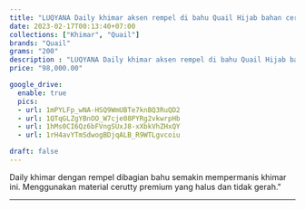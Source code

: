 ```yaml
---
title: "LUQYANA Daily khimar aksen rempel di bahu Quail Hijab bahan cerutty premium"
date: 2023-02-17T00:13:40+07:00
collections: ["Khimar", "Quail"]
brands: "Quail"
grams: "200"
description : "LUQYANA Daily khimar aksen rempel di bahu Quail Hijab bahan cerutty premium"
price: "98,000.00"

google_drive:
  enable: true
  pics:
  - url: 1mPYLFp_wNA-HSQ9WmUBTe7knBQ3RuQD2
  - url: 1QTqGLZgYBnOO_W7cje08PYRg2vkwrpHb
  - url: 1hMs0CI6Qz6bFVngSUxJ8-xXbkVhZHxQY
  - url: 1rH4avYTmSdwogBDjqALB_R9WTLgvcoiu

draft: false
---
```


Daily khimar dengan rempel dibagian bahu semakin mempermanis khimar ini. Menggunakan material cerutty premium yang halus dan tidak gerah."

-----------    
 
